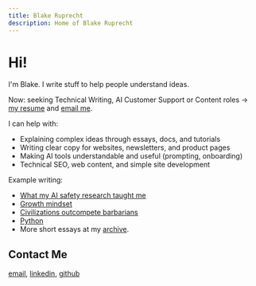 ```yaml
---
title: Blake Ruprecht
description: Home of Blake Ruprecht
---
```

# Hi!
I'm Blake. I write stuff to help people understand ideas.

Now: seeking Technical Writing, AI Customer Support or Content roles → [my resume](/cv.pdf) and [email me](mailto:blakecruprecht@gmail.com).

I can help with:
- Explaining complex ideas through essays, docs, and tutorials
- Writing clear copy for websites, newsletters, and product pages
- Making AI tools understandable and useful (prompting, onboarding)
- Technical SEO, web content, and simple site development

Example writing:
- [What my AI safety research taught me](/research)
- [Growth mindset](/growth-mindset)
- [Civilizations outcompete barbarians](/civilization)
- [Python](/python)
- More short essays at my [archive](/archive).

## Contact Me
[email](mailto:blakecruprecht@gmail.com), [linkedin](https://linkedin.com/in/BlakeRuprecht), [github](https://github.com/BlakeRuprecht)